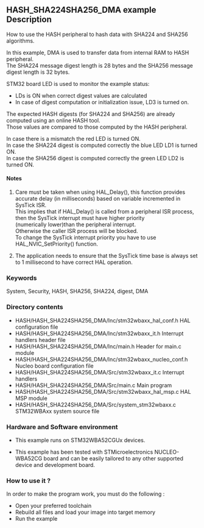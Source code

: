 ## <b>HASH_SHA224SHA256_DMA example Description</b>

How to use the HASH peripheral to hash data with SHA224 and SHA256 algorithms.  

In this example, DMA is used to transfer data from internal RAM to HASH peripheral.  
The SHA224 message digest length is 28 bytes and the SHA256 message digest length is 32 bytes.    

STM32 board LED is used to monitor the example status:  
  - LDs is ON when correct digest values are calculated  
  - In case of digest computation or initialization issue, LD3 is turned on.   

The expected HASH digests (for SHA224 and SHA256) are already computed using an online HASH tool.  
Those values are compared to those computed by the HASH peripheral.  


In case there is a mismatch the red LED is turned ON.  
In case the SHA224 digest is computed correctly the blue LED LD1 is turned ON.  
In case the SHA256 digest is computed correctly the green LED LD2 is turned ON.  

#### <b>Notes</b>  
1. Care must be taken when using HAL_Delay(), this function provides accurate delay (in milliseconds)
      based on variable incremented in SysTick ISR.    
	  This implies that if HAL_Delay() is called from a peripheral ISR process, then the SysTick interrupt must have higher priority  
	  (numerically lower)than the peripheral interrupt.  
	  Otherwise the caller ISR process will be blocked.  
      To change the SysTick interrupt priority you have to use HAL_NVIC_SetPriority() function.  

2. The application needs to ensure that the SysTick time base is always set to 1 millisecond
      to have correct HAL operation.  

### <b>Keywords</b>

System, Security, HASH, SHA256, SHA224, digest, DMA

### <b>Directory contents</b>

  - HASH/HASH_SHA224SHA256_DMA/Inc/stm32wbaxx_hal_conf.h    HAL configuration file
  - HASH/HASH_SHA224SHA256_DMA/Inc/stm32wbaxx_it.h          Interrupt handlers header file
  - HASH/HASH_SHA224SHA256_DMA/Inc/main.h		            Header for main.c module 
  - HASH/HASH_SHA224SHA256_DMA/Inc/stm32wbaxx_nucleo_conf.h Nucleo board configuration file  
  - HASH/HASH_SHA224SHA256_DMA/Src/stm32wbaxx_it.c          Interrupt handlers
  - HASH/HASH_SHA224SHA256_DMA/Src/main.c		            Main program
  - HASH/HASH_SHA224SHA256_DMA/Src/stm32wbaxx_hal_msp.c     HAL MSP module
  - HASH/HASH_SHA224SHA256_DMA/Src/system_stm32wbaxx.c      STM32WBAxx system source file


### <b>Hardware and Software environment</b>

  - This example runs on STM32WBA52CGUx devices.

  - This example has been tested with STMicroelectronics NUCLEO-WBA52CG
    board and can be easily tailored to any other supported device
    and development board.

### <b>How to use it ?</b> 

In order to make the program work, you must do the following :  
 - Open your preferred toolchain   
 - Rebuild all files and load your image into target memory  
 - Run the example